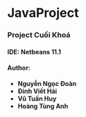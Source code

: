# JavaProject
### Project Cuối Khoá  
#### IDE: Netbeans 11.1  
#### Author:  
* **Nguyễn Ngọc Đoàn**  
* **Đinh Viết Hải**  
* **Vũ Tuấn Huy**  
* **Hoàng Tùng Anh**  
